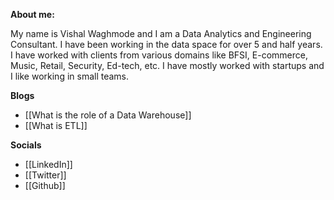 **About me:** 

My name is Vishal Waghmode and I am a Data Analytics and Engineering Consultant. I have been working in the data space for over 5 and half years. I have worked with clients from various domains like BFSI, E-commerce, Music, Retail, Security, Ed-tech, etc. I have mostly worked with startups and I like working in small teams.

**Blogs**
* [[What is the role of a Data Warehouse]]
* [[What is ETL]]

**Socials**
- [[LinkedIn]]
- [[Twitter]]
- [[Github]]